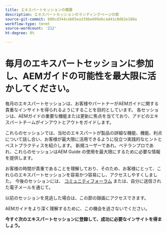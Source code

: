 ```yaml
---
title: エキスパートセッションの概要
description: エキスパートセッションのランディングページの節
source-git-commit: 880cd344ceb65ea339be699ebcad41c0d62e168a
workflow-type: tm+mt
source-wordcount: '212'
ht-degree: 0%

---
```


# 毎月のエキスパートセッションに参加し、AEMガイドの可能性を最大限に活かしてください。

毎月のエキスパートセッションは、お客様やパートナーがAEMガイドに関する貴重なインサイトを得られるようにすることを目的としています。 各セッションは、AEMガイドの重要な機能または更新に焦点を当てており、アドビのエキスパートチームがインアウトとアウトをガイドします。

これらのセッションでは、当社のエキスパートが製品の詳細な機能、機能、利点について話し合い、お客様が最大限に活用できるように役立つ実践的なヒントとベストプラクティスを紹介します。 新規ユーザーであれ、ベテランプロであれ、これらのセッションはAEM Guide の使用を最大限にするために必要な情報を提供します。

お客様の時間が貴重であることを理解しており、そのため、お客様にとって、これらのエキスパートセッションを容易かつ容易にし、アクセスしやすくしました。 今後のセッションには、 [コミュニティフォーラム](https://experienceleaguecommunities.adobe.com/t5/experience-manager-guides/ct-p/aem-xml-documentation) または、自分に送信された電子メールを通じて。

以前のセッションを見逃した場合は、この節の録画にアクセスできます。

AEMガイドをより深く理解するために、この機会を逃さないでください。

**今すぐ次のエキスパートセッションに登録して、成功に必要なインサイトを得ましょう。**

